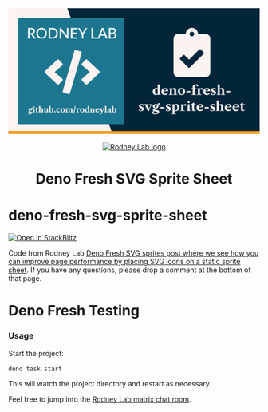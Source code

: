 <img src="../../images/rodneylab-github-deno-fresh-svg-sprite-sheet.png" alt="Rodney Lab deno-fresh-testing Github banner">

<p align="center">
  <a aria-label="Open Rodney Lab site" href="https://rodneylab.com" rel="nofollow noopener noreferrer">
    <img alt="Rodney Lab logo" src="https://rodneylab.com/assets/icon.png" width="60" />
  </a>
</p>
<h1 align="center">
  Deno Fresh SVG Sprite Sheet
</h1>

# deno-fresh-svg-sprite-sheet

[![Open in StackBlitz](https://developer.stackblitz.com/img/open_in_stackblitz.svg)](https://stackblitz.com/github/rodneylab/deno/tree/main/demos/deno-fresh-svg-sprite-sheet)

Code from Rodney Lab
<a href="https://rodneylab.com/deno-fresh-svg-sprites/">Deno Fresh SVG sprites
post where we see how you can improve page performance by placing SVG icons on a
static sprite sheet</a>. If you have any questions, please drop a comment at the
bottom of that page.

# Deno Fresh Testing

### Usage

Start the project:

```
deno task start
```

This will watch the project directory and restart as necessary.

Feel free to jump into the
[Rodney Lab matrix chat room](https://matrix.to/#/%23rodney:matrix.org).
